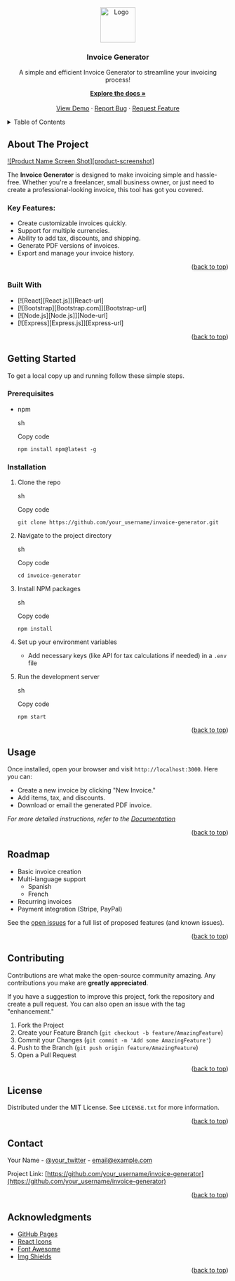 <a id="readme-top"></a> <br />

<div align="center"> <a href="https://github.com/your_username/invoice-generator"> <img src="images/logo.png" alt="Logo" width="80" height="80"> </a> <h3 align="center">Invoice Generator</h3> <p align="center"> A simple and efficient Invoice Generator to streamline your invoicing process! <br />

<a href="https://github.com/your_username/invoice-generator"><strong>Explore the docs »</strong></a> <br /> <br /> <a href="https://github.com/your_username/invoice-generator">View Demo</a> · <a href="https://github.com/your_username/invoice-generator/issues/new?labels=bug&template=bug-report---.md">Report Bug</a> · <a href="https://github.com/your_username/invoice-generator/issues/new?labels=enhancement&template=feature-request---.md">Request Feature</a>

</p> </div> <!-- TABLE OF CONTENTS --> <details> <summary>Table of Contents</summary> <ol> <li><a href="#about-the-project">About The Project</a></li> <li><a href="#built-with">Built With</a></li> <li><a href="#getting-started">Getting Started</a></li> <li><a href="#usage">Usage</a></li> <li><a href="#roadmap">Roadmap</a></li> <li><a href="#contributing">Contributing</a></li> <li><a href="#license">License</a></li> <li><a href="#contact">Contact</a></li> <li><a href="#acknowledgments">Acknowledgments</a></li> </ol> </details> <!-- ABOUT THE PROJECT -->

## About The Project

[![Product Name Screen Shot][product-screenshot]](https://example.com)

The **Invoice Generator** is designed to make invoicing simple and hassle-free. Whether you're a freelancer, small business owner, or just need to create a professional-looking invoice, this tool has got you covered.

### Key Features:

- Create customizable invoices quickly.
- Support for multiple currencies.
- Ability to add tax, discounts, and shipping.
- Generate PDF versions of invoices.
- Export and manage your invoice history.

<p align="right">(<a href="#readme-top">back to top</a>)</p>

### Built With

- [![React][React.js]][React-url]
- [![Bootstrap][Bootstrap.com]][Bootstrap-url]
- [![Node.js][Node.js]][Node-url]
- [![Express][Express.js]][Express-url]

<p align="right">(<a href="#readme-top">back to top</a>)</p> <!-- GETTING STARTED -->

## Getting Started

To get a local copy up and running follow these simple steps.

### Prerequisites

- npm

  sh

  Copy code

  `npm install npm@latest -g`

### Installation

1.  Clone the repo

    sh

    Copy code

    `git clone https://github.com/your_username/invoice-generator.git`

2.  Navigate to the project directory

    sh

    Copy code

    `cd invoice-generator`

3.  Install NPM packages

    sh

    Copy code

    `npm install`

4.  Set up your environment variables

    - Add necessary keys (like API for tax calculations if needed) in a `.env` file

5.  Run the development server

    sh

    Copy code

    `npm start`

<p align="right">(<a href="#readme-top">back to top</a>)</p> <!-- USAGE EXAMPLES -->

## Usage

Once installed, open your browser and visit `http://localhost:3000`. Here you can:

- Create a new invoice by clicking "New Invoice."
- Add items, tax, and discounts.
- Download or email the generated PDF invoice.

_For more detailed instructions, refer to the [Documentation](https://example.com)_

<p align="right">(<a href="#readme-top">back to top</a>)</p> <!-- ROADMAP -->

## Roadmap

- Basic invoice creation
- Multi-language support
  - Spanish
  - French
- Recurring invoices
- Payment integration (Stripe, PayPal)

See the [open issues](https://github.com/your_username/invoice-generator/issues) for a full list of proposed features (and known issues).

<p align="right">(<a href="#readme-top">back to top</a>)</p> <!-- CONTRIBUTING -->

## Contributing

Contributions are what make the open-source community amazing. Any contributions you make are **greatly appreciated**.

If you have a suggestion to improve this project, fork the repository and create a pull request. You can also open an issue with the tag "enhancement."

1.  Fork the Project
2.  Create your Feature Branch (`git checkout -b feature/AmazingFeature`)
3.  Commit your Changes (`git commit -m 'Add some AmazingFeature'`)
4.  Push to the Branch (`git push origin feature/AmazingFeature`)
5.  Open a Pull Request

<p align="right">(<a href="#readme-top">back to top</a>)</p> <!-- LICENSE -->

## License

Distributed under the MIT License. See `LICENSE.txt` for more information.

<p align="right">(<a href="#readme-top">back to top</a>)</p> <!-- CONTACT -->

## Contact

Your Name - [@your_twitter](https://twitter.com/your_username) - email@example.com

Project Link: [https://github.com/your_username/invoice-generator](https://github.com/your_username/invoice-generator)

<p align="right">(<a href="#readme-top">back to top</a>)</p> <!-- ACKNOWLEDGMENTS -->

## Acknowledgments

- [GitHub Pages](https://pages.github.com)
- [React Icons](https://react-icons.github.io/react-icons/)
- [Font Awesome](https://fontawesome.com)
- [Img Shields](https://shields.io)

<p align="right">(<a href="#readme-top">back to top</a>)</p>
